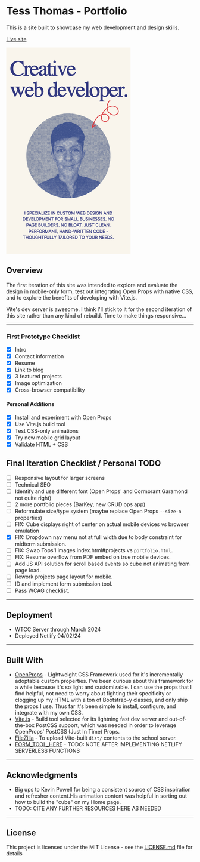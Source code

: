 # Tess Thomas - Portfolio

This is a site built to showcase my web development and design skills.

[Live site](https://tessthomas.com)

![Home page intro](/public/assets/home-snip.png)

## Overview

The first iteration of this site was intended to explore and evaluate the design in mobile-only form, test out integrating Open Props with native CSS, and to explore the benefits of developing with Vite.js.

Vite's dev server is awesome. I think I'll stick to it for the second iteration of this site rather than any kind of rebuild. Time to make things responsive...

---

### First Prototype Checklist

- [x] Intro
- [x] Contact information
- [x] Resume
- [x] Link to blog
- [x] 3 featured projects
- [x] Image optimization
- [x] Cross-browser compatibility

#### Personal Additions

- [x] Install and experiment with Open Props
- [x] Use Vite.js build tool
- [x] Test CSS-only animations
- [x] Try new mobile grid layout
- [x] Validate HTML + CSS

## Final Iteration Checklist / Personal TODO

- [ ] Responsive layout for larger screens
- [ ] Technical SEO
- [ ] Identify and use different font (Open Props' and Cormorant Garamond not quite right)
- [ ] 2 more portfolio pieces (BarKey, new CRUD ops app)
- [ ] Reformulate size/type system (maybe replace Open Props `--size-n` properties)
- [ ] FIX: Cube displays right of center on actual mobile devices vs browser emulation
- [x] FIX: Dropdown nav menu not at full width due to body constraint for midterm submission.
- [ ] FIX: Swap Tops'l images index.html#projects vs `portfolio.html`.
- [ ] FIX: Resume overflow from PDF embed on true mobile devices.
- [ ] Add JS API solution for scroll based events so cube not animating from page load.
- [ ] Rework projects page layout for mobile.
- [ ] ID and implement form submission tool.
- [ ] Pass WCAG checklist.

---

## Deployment

- WTCC Server through March 2024
- Deployed Netlify 04/02/24

---

## Built With

- [OpenProps](https://open-props.style/) - Lightweight CSS Framework used for it's incrementally adoptable custom properties. I've been curious about this framework for a while because it's so light and customizable. I can use the props that I find helpful, not need to worry about fighting their specificity or clogging up my HTML with a ton of Bootstrap-y classes, and only ship the props I use. Thus far it's been simple to install, configure, and integrate with my own CSS.
- [Vite.js](https://vitejs.dev/guide/) - Build tool selected for its lightning fast dev server and out-of-the-box PostCSS support, which was needed in order to leverage OpenProps' PostCSS (Just In Time) Props.
- [FileZilla](https://filezilla-project.org/) - To upload Vite-built `dist/` contents to the school server.
- [FORM_TOOL_HERE](#) - TODO: NOTE AFTER IMPLEMENTING NETLIFY SERVERLESS FUNCTIONS

---

## Acknowledgments

- Big ups to Kevin Powell for being a consistent source of CSS inspiration and refresher content.His animation content was helpful in sorting out how to build the "cube" on my Home page.
- TODO: CITE ANY FURTHER RESOURCES HERE AS NEEDED

---

## License

This project is licensed under the MIT License - see the [LICENSE.md](LICENSE.md) file for details
